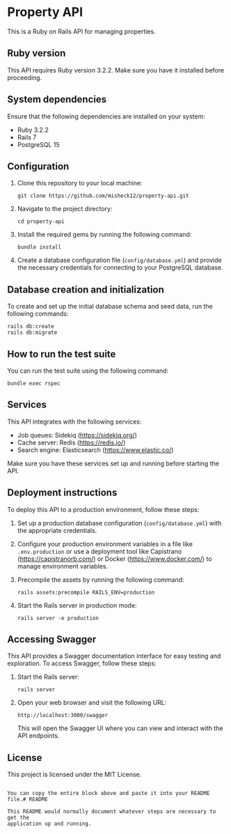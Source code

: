 # Property API

This is a Ruby on Rails API for managing properties.

## Ruby version

This API requires Ruby version 3.2.2. Make sure you have it installed before proceeding.

## System dependencies

Ensure that the following dependencies are installed on your system:

- Ruby 3.2.2
- Rails 7
- PostgreSQL 15

## Configuration

1. Clone this repository to your local machine:

   ```shell
   git clone https://github.com/misheck12/property-api.git
   ```

2. Navigate to the project directory:

   ```shell
   cd property-api
   ```

3. Install the required gems by running the following command:

   ```shell
   bundle install
   ```

4. Create a database configuration file (`config/database.yml`) and provide the necessary credentials for connecting to your PostgreSQL database.

## Database creation and initialization

To create and set up the initial database schema and seed data, run the following commands:

```shell
rails db:create
rails db:migrate
```

## How to run the test suite

You can run the test suite using the following command:

```shell
bundle exec rspec
```

## Services

This API integrates with the following services:

- Job queues: Sidekiq (https://sidekiq.org/)
- Cache server: Redis (https://redis.io/)
- Search engine: Elasticsearch (https://www.elastic.co/)

Make sure you have these services set up and running before starting the API.

## Deployment instructions

To deploy this API to a production environment, follow these steps:

1. Set up a production database configuration (`config/database.yml`) with the appropriate credentials.

2. Configure your production environment variables in a file like `.env.production` or use a deployment tool like Capistrano (https://capistranorb.com/) or Docker (https://www.docker.com/) to manage environment variables.

3. Precompile the assets by running the following command:

   ```shell
   rails assets:precompile RAILS_ENV=production
   ```

4. Start the Rails server in production mode:

   ```shell
   rails server -e production
   ```

## Accessing Swagger

This API provides a Swagger documentation interface for easy testing and exploration. To access Swagger, follow these steps:

1. Start the Rails server:

   ```shell
   rails server
   ```

2. Open your web browser and visit the following URL:

   ```
   http://localhost:3000/swagger
   ```

   This will open the Swagger UI where you can view and interact with the API endpoints.

## License

This project is licensed under the MIT License.
```

You can copy the entire block above and paste it into your README file.# README

This README would normally document whatever steps are necessary to get the
application up and running.
